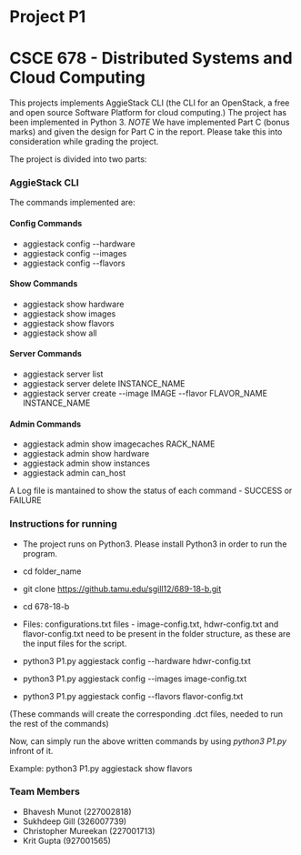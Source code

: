 # Project P1 
# CSCE 678 - Distributed Systems and Cloud Computing
This projects implements AggieStack CLI (the CLI for an OpenStack, a free and open source Software Platform for cloud computing.)
The project has been implemented in Python 3.
*NOTE* We have implemented Part C (bonus marks) and given the design for Part C in the report. Please take this into consideration
while grading the project.

The project is divided into two parts:

### **AggieStack CLI**

The commands implemented are:
#### Config Commands
- aggiestack config --hardware <file name>
- aggiestack config --images <file name>
- aggiestack config --flavors <file name>
#### Show Commands
- aggiestack show hardware
- aggiestack show images
- aggiestack show flavors
- aggiestack show all
#### Server Commands
- aggiestack server list
- aggiestack server delete INSTANCE_NAME
- aggiestack server create --image IMAGE --flavor FLAVOR_NAME INSTANCE_NAME
#### Admin Commands
- aggiestack admin show imagecaches RACK_NAME
- aggiestack admin show hardware
- aggiestack admin show instances
- aggiestack admin can_host <machine name> <flavor>

A Log file is mantained to show the status of each command - SUCCESS or FAILURE

### Instructions for running
- The project runs on Python3. Please install Python3 in order to run the program.
- cd folder_name
- git clone https://github.tamu.edu/sgill12/689-18-b.git
- cd 678-18-b
- Files: configurations.txt files - image-config.txt, hdwr-config.txt and flavor-config.txt need to be present in the folder structure, as these are the input files for the script.

- python3 P1.py aggiestack config --hardware hdwr-config.txt
- python3 P1.py aggiestack config --images image-config.txt
- python3 P1.py aggiestack config --flavors flavor-config.txt

(These commands will create the corresponding .dct files, needed to run the rest of the commands)

Now, can simply run the above written commands by using *python3 P1.py* infront of it.

Example:
python3 P1.py aggiestack show flavors

### Team Members
- Bhavesh Munot (227002818)
- Sukhdeep Gill (326007739)
- Christopher Mureekan (227001713)
- Krit Gupta (927001565)

